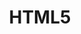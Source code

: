 ---
order: 3
view: Category
lang: pt-BR

title: HTML5
description: Tudo que há de mais novo na linguagem de marcação (HTML) que move a web e com uma pitada de novidades e boas práticas. HTML5 moderno do jeito certo.
slug: html5
tags: [HTML5, Atributos, W3C, heading]

meta:
  - property: og:image
    content: https://htmlmoderno.com.br/html-moderno-image-share.png
  - name: twitter:image
    content: https://htmlmoderno.com.br/html-moderno-image-share.png
---
